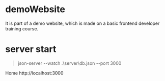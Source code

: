 # demoWebsite

It is part of a demo website, which is made on a basic frontend developer training course.

# server start

> json-server --watch .\server\db.json --port 3000

  Home
  http://localhost:3000
